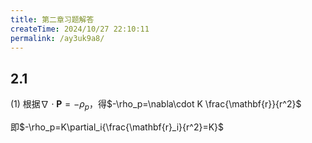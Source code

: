 ```yaml
---
title: 第二章习题解答
createTime: 2024/10/27 22:10:11
permalink: /ay3uk9a8/
---
```


## 2.1
(1) 根据$\nabla\cdot\mathbf{P}=-\rho_p$，得$-\rho_p=\nabla\cdot K \frac{\mathbf{r}}{r^2}$

即$-\rho_p=K\partial_i{\frac{\mathbf{r}_i}{r^2}=K}$